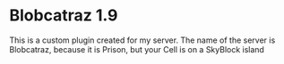 # Blobcatraz 1.9
This is a custom plugin created for my server.
The name of the server is Blobcatraz, because it is Prison, but your Cell is on a SkyBlock island
